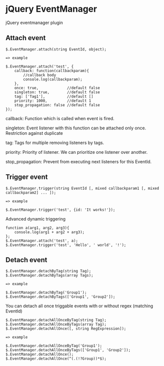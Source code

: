 jQuery EventManager
============
jQuery eventmanager plugin

Attach event
--------
	$.EventManager.attach(string EventId, object);

	=> example

	$.EventManager.attach('test', {
		callback: function(callbackparam){
			//callback body
			console.log(callbackparam);
		},
		once: true,				//default false
		singleton: true,    	//default false
		tag: ['Tag1'],			//default []
		priority: 1000,			//default 1
		stop_propagation: false //default false
	});
	
callback: Function which is called when event is fired.

singleton: Event listener with this function can be attached only once. Restriction against duplicate

tag: Tags for multiple removing listeners by tags.

priority: Priority of listener. We can prioritize one listener over another.

stop_propagation: Prevent from executing next listeners for this EventId.

Trigger event
--------
	$.EventManager.trigger(string EventId [, mixed callbackparam1 [, mixed callbackparam2] ... ]);

	=> example

	$.EventManager.trigger('test', {id: 'It works!'});

Advanced dynamic triggering

	function a(arg1, arg2, arg3){
		console.log(arg1 + arg2 + arg3);
	};
	$.EventManager.attach('test', a);
	$.EventManager.trigger('test', 'Hello', ' world', '!');

Detach event
--------
	$.EventManager.detachByTag(string Tag);
	$.EventManager.detachByTags(array Tags);

	=> example

	$.EventManager.detachByTag('Group1');
	$.EventManager.detachByTags(['Group1', 'Group2']);

You can detach all once triggable events with or without regex (matching EventId)

	$.EventManager.detachAllOnceByTag(string Tag);
	$.EventManager.detachAllOnceByTags(array Tag);
	$.EventManager.detachAllOnce([, string RegExpression]);

	=> example

	$.EventManager.detachAllOnceByTag('Group1');
	$.EventManager.detachAllOnceByTags(['Group1', 'Group2']);
	$.EventManager.detachAllOnce();
	$.EventManager.detachAllOnce(^(.(!?Group))*$);
